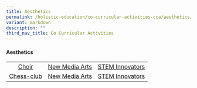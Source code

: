 ```yaml
---
title: Aesthetics
permalink: /holistic-education/co-curricular-activities-cca/aesthetics/
variant: markdown
description: ""
third_nav_title: Co Curricular Activities
---
```

#### Aesthetics
<table>
<tbody>
<tr>
<td align="center"><nobr><a href="/holistic-education/co-curricular-activities-cca/p4-p6-cca/cognitive/choir" rel="noopener noreferrer nofollow" target="_self">Choir</a></nobr></td>
<td align="center"><nobr><a href="/holistic-education/co-curricular-activities-cca/p4-p6-cca/cognitive/new-media-arts" rel="noopener noreferrer nofollow" target="_self">New Media Arts</a></nobr></td>
<td align="center"><nobr><a href="/holistic-education/co-curricular-activities-cca/p4-p6-cca/cognitive/stem" rel="noopener noreferrer nofollow" target="_self">STEM Innovators</a></nobr></td>
</tr>
<tr>
<td align="center"><nobr><a href="/holistic-education/co-curricular-activities-cca/p4-p6-cca/cognitive/chess-club" rel="noopener noreferrer nofollow" target="_self">Chess-club</a></nobr></td>
<td align="center"><nobr><a href="/holistic-education/co-curricular-activities-cca/p4-p6-cca/cognitive/new-media-arts" rel="noopener noreferrer nofollow" target="_self">New Media Arts</a></nobr></td>
<td align="center"><nobr><a href="/holistic-education/co-curricular-activities-cca/p4-p6-cca/cognitive/stem" rel="noopener noreferrer nofollow" target="_self">STEM Innovators</a></nobr></td>
</tr>
</tbody></table>
